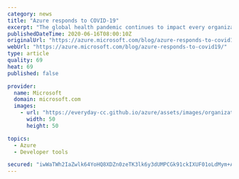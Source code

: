 ```yaml
---
category: news
title: "Azure responds to COVID-19"
excerpt: "The global health pandemic continues to impact every organization—large or small—their employees, and the customers they serve. Over the last several months, we have seen firsthand the role that cloud computing plays in sustaining operations across the board that helps us live, work, learn, and play.\r\n\r\nDuring"
publishedDateTime: 2020-06-16T08:00:10Z
originalUrl: "https://azure.microsoft.com/blog/azure-responds-to-covid19/"
webUrl: "https://azure.microsoft.com/blog/azure-responds-to-covid19/"
type: article
quality: 69
heat: 69
published: false

provider:
  name: Microsoft
  domain: microsoft.com
  images:
    - url: "https://everyday-cc.github.io/azure/assets/images/organizations/microsoft.com-50x50.jpg"
      width: 50
      height: 50

topics:
  - Azure
  - Developer tools

secured: "iwWaTWh2IaZwlk64YoHQ8XDZn0zeTK3lk6y3dUMPCGk91ckIXUF01oLdMym+AYgUC1bNMn3l8ie8TY666IpPvBHU1DZjBdvJ8GqCil2Jy8etox8gAPSZuje84dI7+di/A2VQBRk/U1IOe25tjB9+cG5V2gFcVKFNyDSb5wEtk2/oKpIWTmv1Z3oB+3lv/nuJ5wvnaY64lxCZXS4wo/bsPi4llk1HzH9M9M3nUS3Zxdh8z3ra1Kz4mx+yYLEr8FYtO0N2DvRiCZsdXc2w7cNG5psEHDT+u5ImRwjrpOZoh51lzqrs8BsGXWQnLxs4IGz7yx4i+YmP/xt8MScOo2HXm3LxtfTtDyDjORM57LGUYaE=;jMETP3FakXlJVcoSpd3owQ=="
---
```


